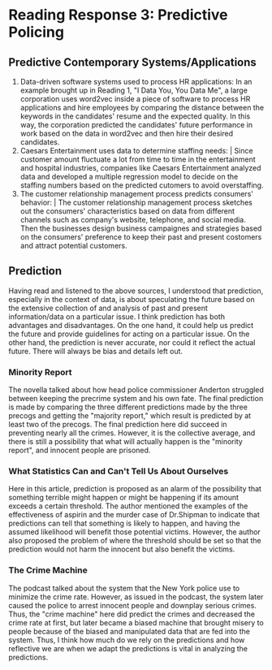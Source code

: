 # Reading Response 3: Predictive Policing

## Predictive Contemporary Systems/Applications
1. Data-driven software systems used to process HR applications:
In an example brought up in Reading 1, "I Data You, You Data Me", a large corporation uses word2vec inside a piece of software to process HR applications and hire employees by comparing the distance between the keywords in the candidates' resume and the expected quality. In this way, the corporation predicted the candidates' future performance in work based on the data in word2vec and then hire their desired candidates.
2. Caesars Entertainment uses data to determine staffing needs:
| Since customer amount fluctuate a lot from time to time in the entertainment and hospital industries, companies like Caesars Entertainment analyzed data and developed a multiple regression model to decide on the staffing numbers based on the predicted cutomers to avoid overstaffing.
3. The customer relationship management process predicts consumers' behavior:
| The customer relationship management process sketches out the consumers' characteristics based on data from different channels such as company's website, telephone, and social media. Then the businesses design business campaignes and strategies based on the consumers' preference to keep their past and present costomers and attract potential customers.

## Prediction
Having read and listened to the above sources, I understood that prediction, especially in the context of data, is about speculating the future based on the extensive collection of and analysis of past and present information/data on a particular issue. I think prediction has both advantages and disadvantages. On the one hand, it could help us predict the future and provide guidelines for acting on a particular issue. On the other hand, the prediction is never accurate, nor could it reflect the actual future. There will always be bias and details left out.
### Minority Report
The novella talked about how head police commissioner Anderton struggled between keeping the precrime system and his own fate. The final prediction is made by comparing the three different predictions made by the three precogs and getting the "majority report," which result is predicted by at least two of the precogs. The final prediction here did succeed in preventing nearly all the crimes. However, it is the collective average, and there is still a possibility that what will actually happen is the "minority report", and innocent people are prisoned.
### What Statistics Can and Can't Tell Us About Ourselves
Here in this article, prediction is proposed as an alarm of the possibility that something terrible might happen or might be happening if its amount exceeds a certain threshold. The author mentioned the examples of the effectiveness of aspirin and the murder case of Dr.Shipman to indicate that predictions can tell that something is likely to happen, and having the assumed likelihood will benefit those potential victims. However, the author also proposed the problem of where the threshold should be set so that the prediction would not harm the innocent but also benefit the victims.
### The Crime Machine
The podcast talked about the system that the New York police use to minimize the crime rate. However, as issued in the podcast, the system later caused the police to arrest innocent people and downplay serious crimes. Thus, the "crime machine" here did predict the crimes and decreased the crime rate at first, but later became a biased machine that brought misery to people because of the biased and manipulated data that are fed into the system.
Thus, I think how much do we rely on the predictions and how reflective we are when we adapt the predictions is vital in analyzing the predictions.
